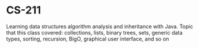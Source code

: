 # CS-211
Learning data structures algorithm analysis and inheritance with Java. Topic that this class covered: collections, lists, binary trees, sets, generic data types, sorting, recursion, BigO, graphical user interface, and so on
